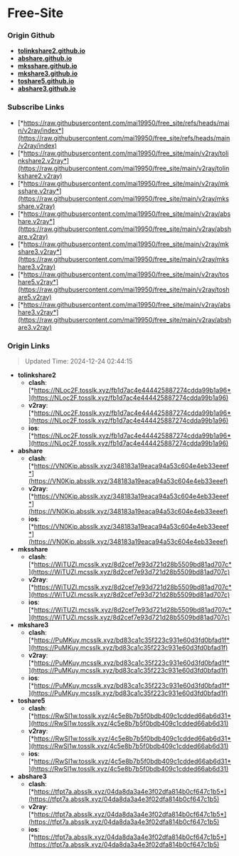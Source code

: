 # Free-Site

### Origin Github

- [**tolinkshare2.github.io**](https://github.com/tolinkshare2/tolinkshare2.github.io)
- [**abshare.github.io**](https://github.com/abshare/abshare.github.io)
- [**mksshare.github.io**](https://github.com/mksshare/mksshare.github.io)
- [**mkshare3.github.io**](https://github.com/mkshare3/mkshare3.github.io)
- [**toshare5.github.io**](https://github.com/toshare5/toshare5.github.io)
- [**abshare3.github.io**](https://github.com/abshare3/abshare3.github.io)

### Subscribe Links

- [*https://raw.githubusercontent.com/mai19950/free_site/refs/heads/main/v2ray/index*](https://raw.githubusercontent.com/mai19950/free_site/refs/heads/main/v2ray/index)
- [*https://raw.githubusercontent.com/mai19950/free_site/main/v2ray/tolinkshare2.v2ray*](https://raw.githubusercontent.com/mai19950/free_site/main/v2ray/tolinkshare2.v2ray)
- [*https://raw.githubusercontent.com/mai19950/free_site/main/v2ray/mksshare.v2ray*](https://raw.githubusercontent.com/mai19950/free_site/main/v2ray/mksshare.v2ray)
- [*https://raw.githubusercontent.com/mai19950/free_site/main/v2ray/abshare.v2ray*](https://raw.githubusercontent.com/mai19950/free_site/main/v2ray/abshare.v2ray)
- [*https://raw.githubusercontent.com/mai19950/free_site/main/v2ray/mkshare3.v2ray*](https://raw.githubusercontent.com/mai19950/free_site/main/v2ray/mkshare3.v2ray)
- [*https://raw.githubusercontent.com/mai19950/free_site/main/v2ray/toshare5.v2ray*](https://raw.githubusercontent.com/mai19950/free_site/main/v2ray/toshare5.v2ray)
- [*https://raw.githubusercontent.com/mai19950/free_site/main/v2ray/abshare3.v2ray*](https://raw.githubusercontent.com/mai19950/free_site/main/v2ray/abshare3.v2ray)

### Origin Links

> Updated Time: 2024-12-24 02:44:15

- **tolinkshare2**
  - **clash**: [*https://NLoc2F.tosslk.xyz/fb1d7ac4e444425887274cdda99b1a96*](https://NLoc2F.tosslk.xyz/fb1d7ac4e444425887274cdda99b1a96)
  - **v2ray**: [*https://NLoc2F.tosslk.xyz/fb1d7ac4e444425887274cdda99b1a96*](https://NLoc2F.tosslk.xyz/fb1d7ac4e444425887274cdda99b1a96)
  - **ios**: [*https://NLoc2F.tosslk.xyz/fb1d7ac4e444425887274cdda99b1a96*](https://NLoc2F.tosslk.xyz/fb1d7ac4e444425887274cdda99b1a96)
- **abshare**
  - **clash**: [*https://VN0Kip.absslk.xyz/348183a19eaca94a53c604e4eb33eeef*](https://VN0Kip.absslk.xyz/348183a19eaca94a53c604e4eb33eeef)
  - **v2ray**: [*https://VN0Kip.absslk.xyz/348183a19eaca94a53c604e4eb33eeef*](https://VN0Kip.absslk.xyz/348183a19eaca94a53c604e4eb33eeef)
  - **ios**: [*https://VN0Kip.absslk.xyz/348183a19eaca94a53c604e4eb33eeef*](https://VN0Kip.absslk.xyz/348183a19eaca94a53c604e4eb33eeef)
- **mksshare**
  - **clash**: [*https://WiTUZl.mcsslk.xyz/8d2cef7e93d721d28b5509bd81ad707c*](https://WiTUZl.mcsslk.xyz/8d2cef7e93d721d28b5509bd81ad707c)
  - **v2ray**: [*https://WiTUZl.mcsslk.xyz/8d2cef7e93d721d28b5509bd81ad707c*](https://WiTUZl.mcsslk.xyz/8d2cef7e93d721d28b5509bd81ad707c)
  - **ios**: [*https://WiTUZl.mcsslk.xyz/8d2cef7e93d721d28b5509bd81ad707c*](https://WiTUZl.mcsslk.xyz/8d2cef7e93d721d28b5509bd81ad707c)
- **mkshare3**
  - **clash**: [*https://PuMKuy.mcsslk.xyz/bd83ca1c35f223c931e60d3fd0bfad1f*](https://PuMKuy.mcsslk.xyz/bd83ca1c35f223c931e60d3fd0bfad1f)
  - **v2ray**: [*https://PuMKuy.mcsslk.xyz/bd83ca1c35f223c931e60d3fd0bfad1f*](https://PuMKuy.mcsslk.xyz/bd83ca1c35f223c931e60d3fd0bfad1f)
  - **ios**: [*https://PuMKuy.mcsslk.xyz/bd83ca1c35f223c931e60d3fd0bfad1f*](https://PuMKuy.mcsslk.xyz/bd83ca1c35f223c931e60d3fd0bfad1f)
- **toshare5**
  - **clash**: [*https://RwSI1w.tosslk.xyz/4c5e8b7b5f0bdb409c1cdded66ab6d31*](https://RwSI1w.tosslk.xyz/4c5e8b7b5f0bdb409c1cdded66ab6d31)
  - **v2ray**: [*https://RwSI1w.tosslk.xyz/4c5e8b7b5f0bdb409c1cdded66ab6d31*](https://RwSI1w.tosslk.xyz/4c5e8b7b5f0bdb409c1cdded66ab6d31)
  - **ios**: [*https://RwSI1w.tosslk.xyz/4c5e8b7b5f0bdb409c1cdded66ab6d31*](https://RwSI1w.tosslk.xyz/4c5e8b7b5f0bdb409c1cdded66ab6d31)
- **abshare3**
  - **clash**: [*https://tfpt7a.absslk.xyz/04da8da3a4e3f02dfa814b0cf647c1b5*](https://tfpt7a.absslk.xyz/04da8da3a4e3f02dfa814b0cf647c1b5)
  - **v2ray**: [*https://tfpt7a.absslk.xyz/04da8da3a4e3f02dfa814b0cf647c1b5*](https://tfpt7a.absslk.xyz/04da8da3a4e3f02dfa814b0cf647c1b5)
  - **ios**: [*https://tfpt7a.absslk.xyz/04da8da3a4e3f02dfa814b0cf647c1b5*](https://tfpt7a.absslk.xyz/04da8da3a4e3f02dfa814b0cf647c1b5)
